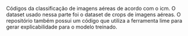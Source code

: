 Códigos da classificação de imagens aéreas de acordo com o icm. O dataset usado nessa parte foi o dataset de crops de imagens aéreas. O repositório também possui um código que utiliza a ferramenta lime para gerar explicabilidade para o modelo treinado.
